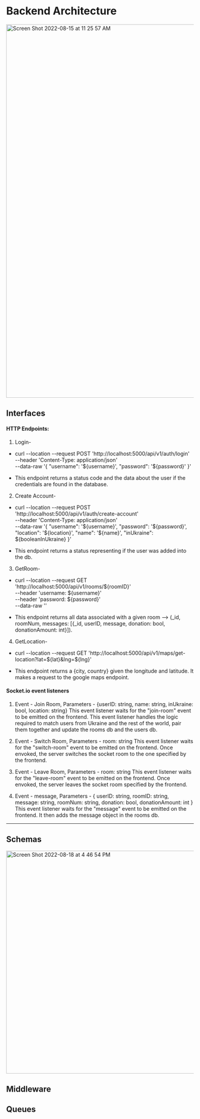 # Backend Architecture

<img width="1000" alt="Screen Shot 2022-08-15 at 11 25 57 AM" src="https://user-images.githubusercontent.com/68403991/185294120-b49aa912-a512-44d3-a047-a75eba9f4468.png">

## Interfaces

#### HTTP Endpoints:

1. Login-

- curl --location --request POST 'http://localhost:5000/api/v1/auth/login' \
  --header 'Content-Type: application/json' \
  --data-raw '{
  "username": '${username}',
    "password": '${password}'
  }'

- This endpoint returns a status code and the data about the user if the credentials are found in the database.

2. Create Account-

- curl --location --request POST 'http://localhost:5000/api/v1/auth/create-account' \
  --header 'Content-Type: application/json' \
  --data-raw '{
  "username": '${username}',
    "password": '${password}',
  "location": '${location}',
    "name": '${name}',
  "inUkraine": ${booleanInUkraine}
  }'

- This endpoint returns a status representing if the user was added into the db.

3. GetRoom-

- curl --location --request GET 'http://localhost:5000/api/v1/rooms/${roomID}' \
  --header 'username: ${username}' \
  --header 'password: ${password}' \
  --data-raw ''

- This endpoint returns all data associated with a given room -->
  (\_id, roomNum, messages: [{_id, userID, message, donation: bool, donationAmount: int}]).

4. GetLocation-

- curl --location --request GET 'http://localhost:5000/api/v1/maps/get-location?lat=${lat}&lng=${lng}'

- This endpoint returns a {city, country} given the longitude and latitude. It makes a request to the google maps endpoint.

#### Socket.io event listeners

1. Event - Join Room, Parameters - {userID: string, name: string, inUkraine: bool, location: string}
   This event listener waits for the "join-room" event to be emitted on the frontend. This event listener handles the logic required to match users from Ukraine and the rest of the world, pair them together and update the rooms db and the users db.

2. Event - Switch Room, Parameters - room: string
   This event listener waits for the "switch-room" event to be emitted on the frontend. Once envoked, the server switches the socket room to the one specified by the frontend.

3. Event - Leave Room, Parameters - room: string
   This event listener waits for the "leave-room" event to be emitted on the frontend. Once envoked, the server leaves the socket room specified by the frontend.

4. Event - message, Parameters - { userID: string, roomID: string, message: string, roomNum: string, donation: bool, donationAmount: int }
   This event listener waits for the "message" event to be emitted on the frontend. It then adds the message object in the rooms db.

---

## Schemas

<img width="597" alt="Screen Shot 2022-08-18 at 4 46 54 PM" src="https://user-images.githubusercontent.com/68403991/185493652-cd4ccc32-c431-4c0d-af27-92937b3a9fc0.png">

## Middleware

## Queues
